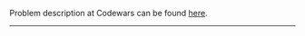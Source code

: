 Problem description at Codewars can be found
[here](https://www.codewars.com/kata/59c8b38423dacc7d95000008/train/python).

-------------



